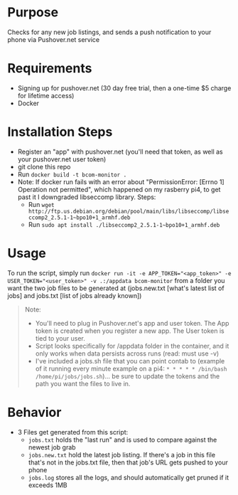 # Purpose
Checks for any new job listings, and sends a push notification to your phone via Pushover.net service

# Requirements
- Signing up for pushover.net (30 day free trial, then a one-time $5 charge for lifetime access)
- Docker

# Installation Steps
- Register an "app" with pushover.net (you'll need that token, as well as your pushover.net user token)
- git clone this repo
- Run `docker build -t bcom-monitor .`
- Note: If docker run fails with an error about "PermissionError: [Errno 1] Operation not permitted", which happened on my rasberry pi4, to get past it I downgraded libseccomp library. Steps:
   - Run `wget http://ftp.us.debian.org/debian/pool/main/libs/libseccomp/libseccomp2_2.5.1-1~bpo10+1_armhf.deb` 
   - Run `sudo apt install ./libseccomp2_2.5.1-1~bpo10+1_armhf.deb`

# Usage
To run the script, simply run `docker run -it -e APP_TOKEN="<app_token>" -e USER_TOKEN="<user_token>" -v .:/appdata bcom-monitor` from a folder you want the two job files to be generated at (jobs.new.txt [what's latest list of jobs] and jobs.txt [list of jobs already known])

> Note: 
> - You'll need to plug in Pushover.net's app and user token. The App token is created when you register a new app. The User token is tied to your user.
> - Script looks specifically for /appdata folder in the container, and it only works when data persists across runs (read: must use -v)
> - I've included a jobs.sh file that you can point contab to (example of it running every minute example on a pi4: `* * * * * /bin/bash /home/pi/jobs/jobs.sh`)... be sure to update the tokens and the path you want the files to live in.

# Behavior
- 3 Files get generated from this script:
  - `jobs.txt` holds the "last run" and is used to compare against the newest job grab
  - `jobs.new.txt` hold the latest job listing. If there's a job in this file that's not in the jobs.txt file, then that job's URL gets pushed to your phone
  - `jobs.log` stores all the logs, and should automatically get pruned if it exceeds 1MB
